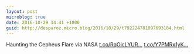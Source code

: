 ```yaml
---
layout: post
microblog: true
date: 2016-10-29 14:41 +1000
guid: http://desparoz.micro.blog/2016/10/29/t792224781097693184.html
---
```

Haunting the Cepheus Flare via NASA [t.co/RqOicLYUR...](https://t.co/RqOicLYURr) [t.co/Y7PMRx1yK...](https://t.co/Y7PMRx1yKX)
